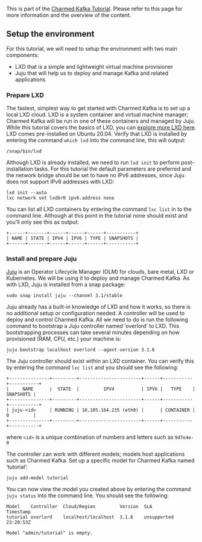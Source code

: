 This is part of the [Charmed Kafka Tutorial](/t/charmed-kafka-tutorial-overview/10571). Please refer to this page for more information and the overview of the content. 

## Setup the environment

For this tutorial, we will need to setup the environment with two main components:
* LXD that is a simple and lightweight virtual machine provisioner
* Juju that will help us to deploy and manage Kafka and related applications

### Prepare LXD

The fastest, simplest way to get started with Charmed Kafka is to set up a local LXD cloud. LXD is a system container and virtual machine manager; Charmed Kafka will be run in one of these containers and managed by Juju. While this tutorial covers the basics of LXD, you can [explore more LXD here](https://linuxcontainers.org/lxd/getting-started-cli/). LXD comes pre-installed on Ubuntu 20.04. Verify that LXD is installed by entering the command `which lxd` into the command line, this will output:
```
/snap/bin/lxd
```

Although LXD is already installed, we need to run `lxd init` to perform post-installation tasks. For this tutorial the default parameters are preferred and the network bridge should be set to have no IPv6 addresses, since Juju does not support IPv6 addresses with LXD:
```shell
lxd init --auto
lxc network set lxdbr0 ipv6.address none
```

You can list all LXD containers by entering the command `lxc list` in to the command line. Although at this point in the tutorial none should exist and you'll only see this as output:
```
+------+-------+------+------+------+-----------+
| NAME | STATE | IPV4 | IPV6 | TYPE | SNAPSHOTS |
+------+-------+------+------+------+-----------+
```


### Install and prepare Juju

[Juju](https://juju.is/) is an Operator Lifecycle Manager (OLM) for clouds, bare metal, LXD or Kubernetes. We will be using it to deploy and manage Charmed Kafka. As with LXD, Juju is installed from a snap package:
```shell
sudo snap install juju --channel 3.1/stable
```

Juju already has a built-in knowledge of LXD and how it works, so there is no additional setup or configuration needed. A controller will be used to deploy and control Charmed Kafka. All we need to do is run the following command to bootstrap a Juju controller named ‘overlord’ to LXD. This bootstrapping processes can take several minutes depending on how provisioned (RAM, CPU, etc.) your machine is:
```shell
juju bootstrap localhost overlord --agent-version 3.1.6
```

The Juju controller should exist within an LXD container. You can verify this by entering the command `lxc list` and you should see the following:
```
+---------------+---------+-----------------------+------+-----------+-----------+
|     NAME      |  STATE  |         IPV4          | IPV6 |   TYPE    | SNAPSHOTS |
+---------------+---------+-----------------------+------+-----------+-----------+
| juju-<id>     | RUNNING | 10.105.164.235 (eth0) |      | CONTAINER | 0         |
+---------------+---------+-----------------------+------+-----------+-----------+
```
where `<id>` is a unique combination of numbers and letters such as `9d7e4e-0`

The controller can work with different models; models host applications such as Charmed Kafka. Set up a specific model for Charmed Kafka named ‘tutorial’:
```shell
juju add-model tutorial
```

You can now view the model you created above by entering the command `juju status` into the command line. You should see the following:
```
Model    Controller  Cloud/Region         Version  SLA          Timestamp
tutorial overlord    localhost/localhost  3.1.6    unsupported  23:20:53Z

Model "admin/tutorial" is empty.
```